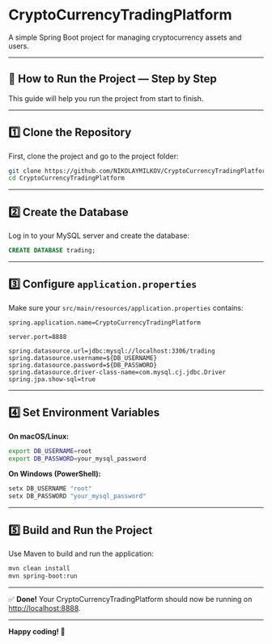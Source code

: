 
# CryptoCurrencyTradingPlatform

A simple Spring Boot project for managing cryptocurrency assets and users.

---

## 📌 How to Run the Project — Step by Step

This guide will help you run the project from start to finish.

---

## 1️⃣ Clone the Repository

First, clone the project and go to the project folder:

```bash
git clone https://github.com/NIKOLAYMILKOV/CryptoCurrencyTradingPlatform.git
cd CryptoCurrencyTradingPlatform
```

---

## 2️⃣ Create the Database

Log in to your MySQL server and create the database:

```sql
CREATE DATABASE trading;
```

---

## 3️⃣ Configure `application.properties`

Make sure your `src/main/resources/application.properties` contains:

```properties
spring.application.name=CryptoCurrencyTradingPlatform

server.port=8888

spring.datasource.url=jdbc:mysql://localhost:3306/trading
spring.datasource.username=${DB_USERNAME}
spring.datasource.password=${DB_PASSWORD}
spring.datasource.driver-class-name=com.mysql.cj.jdbc.Driver
spring.jpa.show-sql=true
```

---

## 4️⃣ Set Environment Variables

**On macOS/Linux:**

```bash
export DB_USERNAME=root
export DB_PASSWORD=your_mysql_password
```

**On Windows (PowerShell):**

```powershell
setx DB_USERNAME "root"
setx DB_PASSWORD "your_mysql_password"
```

---

## 5️⃣ Build and Run the Project

Use Maven to build and run the application:

```bash
mvn clean install
mvn spring-boot:run
```

---

✅ **Done!**
Your CryptoCurrencyTradingPlatform should now be running on [http://localhost:8888](http://localhost:8888).

---

**Happy coding! 🚀**
